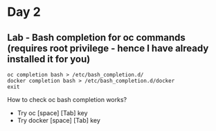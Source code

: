 # Day 2

## Lab - Bash completion for oc commands (requires root privilege - hence I have already installed it for you)
```
oc completion bash > /etc/bash_completion.d/
docker completion bash > /etc/bash_completion.d/docker
exit
```

How to check oc bash completion works?
- Try oc [space] [Tab] key
- Try docker [space] [Tab] key
